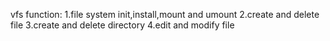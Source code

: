 vfs
function:
1.file system init,install,mount and umount
2.create and delete file
3.create and delete directory 
4.edit and modify file
